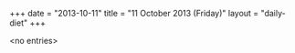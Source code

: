 +++
date = "2013-10-11"
title = "11 October 2013 (Friday)"
layout = "daily-diet"
+++


\<no entries\>
